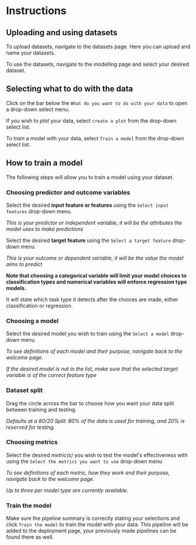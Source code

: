 # Instructions

## Uploading and using datasets
To upload datasets, navigate to the datasets page. Here you can upload and name your datasets. 

To use the datasets, navigate to the modelling page and select your desired dataset.

## Selecting what to do with the data
Click on the bar below the `What do you want to do with your data` to open a drop-down select menu.

If you wish to *plot* your data, select `create a plot` from the drop-down select list.

To *train* a model with your data, select `Train a model` from the drop-down select list.

## How to train a model
The following steps will allow you to train a model using your dataset.

### Choosing predictor and outcome variables
Select the desired **input feature or features** using the `Select input features` drop-down menu.

*This is your predictor or independent variable, it will be the attributes the model uses to make predictions*

Select the desired **target feature**  using the `Select a target feature` drop-down menu.

*This is your outcome or dependent variable, it will be the value the model aims to predict*

**Note that choosing a categorical variable will limit your model choices to classification types and numerical variables will enforce regression type models.**

It will state which task type it detects after the choices are made, either classification or regression.

### Choosing a model
Select the desired model you wish to train using the `Select a model` drop-down menu.

*To see definitions of each model and their purpose, navigate back to the welcome page.*

*If the desired model is not in the list, make sure that the selected target variable is of the correct feature type*

### Dataset split
Drag the circle across the bar to choose how you want your data split between training and testing.

*Defaults at a 80/20 Split: 80% of the data is used for training, and 20% is reserved for testing.*

### Choosing metrics
Select the desired *metric(s)* you wish to test the model's effectiveness with using the `Select the metrics you want to use` drop-down menu

*To see definitions of each metric, how they work and their purpose, navigate back to the welcome page.*

*Up to three per model type are currently available.*

### Train the model
Make sure the pipeline summary is correctly stating your selections and click `Train the model` to train the model with your data.
This pipeline will be added to the deployment page, your previously made pipelines can be found there as well.